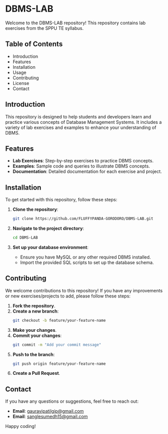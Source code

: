 # DBMS-LAB

Welcome to the DBMS-LAB repository! This repository contains lab exercises from the SPPU TE syllabus.

## Table of Contents

- Introduction
- Features
- Installation
- Usage
- Contributing
- License
- Contact

## Introduction

This repository is designed to help students and developers learn and practice various concepts of Database Management Systems. It includes a variety of lab exercises and examples to enhance your understanding of DBMS.

## Features

- **Lab Exercises**: Step-by-step exercises to practice DBMS concepts.
- **Examples**: Sample code and queries to illustrate DBMS concepts.
- **Documentation**: Detailed documentation for each exercise and project.

## Installation

To get started with this repository, follow these steps:

1. **Clone the repository**:
    ```bash
    git clone https://github.com/FLUFFYPANDA-GORODORO/DBMS-LAB.git
    ```

2. **Navigate to the project directory**:
    ```bash
    cd DBMS-LAB
    ```

3. **Set up your database environment**:
    - Ensure you have MySQL or any other required DBMS installed.
    - Import the provided SQL scripts to set up the database schema.


## Contributing

We welcome contributions to this repository! If you have any improvements or new exercises/projects to add, please follow these steps:

1. **Fork the repository**.
2. **Create a new branch**:
    ```bash
    git checkout -b feature/your-feature-name
    ```
3. **Make your changes**.
4. **Commit your changes**:
    ```bash
    git commit -m "Add your commit message"
    ```
5. **Push to the branch**:
    ```bash
    git push origin feature/your-feature-name
    ```
6. **Create a Pull Request**.

## Contact

If you have any questions or suggestions, feel free to reach out:

- **Email**: gauravipatilgip@gmail.com
- **Email**: sanglesumedh15@gmail.com
    

Happy coding!
